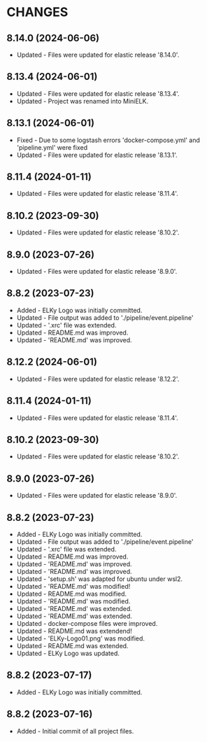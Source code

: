 # CHANGES

8.14.0 (2024-06-06)
---------------------
* Updated - Files were updated for elastic release '8.14.0'.

8.13.4 (2024-06-01)
---------------------
* Updated - Files were updated for elastic release '8.13.4'.
* Updated - Project was renamed into MiniELK.

8.13.1 (2024-06-01)
---------------------
* Fixed - Due to some logstash errors 'docker-compose.yml' and 'pipeline.yml' were fixed
* Updated - Files were updated for elastic release '8.13.1'.

8.11.4 (2024-01-11)
---------------------
* Updated - Files were updated for elastic release '8.11.4'.

8.10.2 (2023-09-30)
---------------------
* Updated - Files were updated for elastic release '8.10.2'.

8.9.0 (2023-07-26)
---------------------
* Updated - Files were updated for elastic release '8.9.0'.

8.8.2 (2023-07-23)
---------------------
* Added - ELKy Logo was initially committed.
* Updated - File output was added to './pipeline/event.pipeline'
* Updated - '.xrc' file was extended.
* Updated - README.md was improved.
* Updated - 'README.md' was improved.

8.12.2 (2024-06-01)
---------------------
* Updated - Files were updated for elastic release '8.12.2'.

8.11.4 (2024-01-11)
---------------------
* Updated - Files were updated for elastic release '8.11.4'.

8.10.2 (2023-09-30)
---------------------
* Updated - Files were updated for elastic release '8.10.2'.

8.9.0 (2023-07-26)
---------------------
* Updated - Files were updated for elastic release '8.9.0'.

8.8.2 (2023-07-23)
---------------------
* Added - ELKy Logo was initially committed.
* Updated - File output was added to './pipeline/event.pipeline'
* Updated - '.xrc' file was extended.
* Updated - README.md was improved.
* Updated - 'README.md' was improved.
* Updated - 'README.md' was improved.
* Updated - 'setup.sh' was adapted for ubuntu under wsl2.
* Updated - 'README.md' was modified!
* Updated - README.md was modified.
* Updated - 'README.md' was modified.
* Updated - 'README.md' was extended.
* Updated - 'README.md' was extended.
* Updated - docker-compose files were improved.
* Updated - README.md was extendend!
* Updated - 'ELKy-Logo01.png' was modified.
* Updated - README.md was extended.
* Updated - ELKy Logo was updated.

8.8.2 (2023-07-17)
---------------------
* Added - ELKy Logo was initially committed.

8.8.2 (2023-07-16)
---------------------
* Added - Initial commit of all project files.



